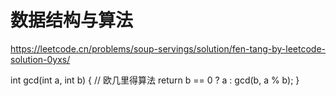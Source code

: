 # 数据结构与算法

https://leetcode.cn/problems/soup-servings/solution/fen-tang-by-leetcode-solution-0yxs/

int gcd(int a, int b) { // 欧几里得算法
        return b == 0 ? a : gcd(b, a % b);
    }






















